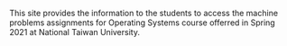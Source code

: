 This site provides the information to the students to access the
machine problems assignments for Operating Systems course offerred in
Spring 2021 at National Taiwan University. 
